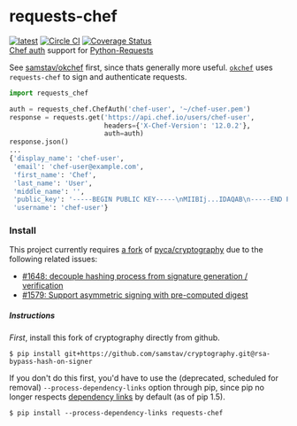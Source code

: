 # requests-chef
[![latest](https://img.shields.io/pypi/v/requests-chef.svg)](https://pypi.python.org/pypi/requests-chef) 
[![Circle CI](https://circleci.com/gh/samstav/requests-chef/tree/master.svg?style=shield)](https://circleci.com/gh/samstav/requests-chef)
[![Coverage Status](https://coveralls.io/repos/samstav/requests-chef/badge.svg)](https://coveralls.io/r/samstav/requests-chef)  
[Chef auth](https://docs.chef.io/auth.html#authentication-headers) support for [Python-Requests](http://docs.python-requests.org/en/latest/)

See [samstav/okchef](https://github.com/samstav/okchef) first, since thats generally more useful. [`okchef`](https://github.com/samstav/okchef) uses `requests-chef` to sign and authenticate requests.

```python
import requests_chef

auth = requests_chef.ChefAuth('chef-user', '~/chef-user.pem')
response = requests.get('https://api.chef.io/users/chef-user',
                        headers={'X-Chef-Version': '12.0.2'},
                        auth=auth)
response.json()
...
{'display_name': 'chef-user',
 'email': 'chef-user@example.com',
 'first_name': 'Chef',
 'last_name': 'User',
 'middle_name': '',
 'public_key': '-----BEGIN PUBLIC KEY-----\nMIIBIj...IDAQAB\n-----END PUBLIC KEY-----\n',
 'username': 'chef-user'}
```

### Install

This project currently requires [a fork](https://github.com/samstav/cryptography/tree/rsa-bypass-hash-on-signer) of [pyca/cryptography](https://github.com/pyca/cryptography) due to the following related issues: 

* [#1648: decouple hashing process from signature generation / verification](https://github.com/pyca/cryptography/issues/1648)  
* [#1579: Support asymmetric signing with pre-computed digest](https://github.com/pyca/cryptography/issues/1579)

##### Instructions

*First*, install this fork of cryptography directly from github.

```
$ pip install git+https://github.com/samstav/cryptography.git@rsa-bypass-hash-on-signer
```

If you don't do this first, you'd have to use the (deprecated, scheduled for removal) `--process-dependency-links` option through pip, since pip no longer respects [dependency links](https://pythonhosted.org/setuptools/setuptools.html#dependencies-that-aren-t-in-pypi) by default (as of pip 1.5).
```
$ pip install --process-dependency-links requests-chef 
```
<!--Convert this file to .rst: `pandoc --from=markdown_github --to=rst README.md --output=README.rst` -->

